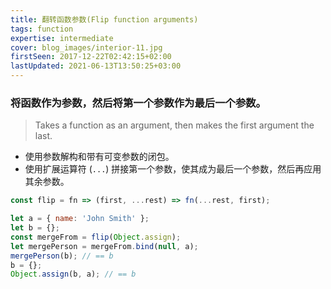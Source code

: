 ```yaml
---
title: 翻转函数参数(Flip function arguments)
tags: function
expertise: intermediate
cover: blog_images/interior-11.jpg
firstSeen: 2017-12-22T02:42:15+02:00
lastUpdated: 2021-06-13T13:50:25+03:00
---
```


### 将函数作为参数，然后将第一个参数作为最后一个参数。
> Takes a function as an argument, then makes the first argument the last.

- 使用参数解构和带有可变参数的闭包。
- 使用扩展运算符 (`...`) 拼接第一个参数，使其成为最后一个参数，然后再应用其余参数。

```js
const flip = fn => (first, ...rest) => fn(...rest, first);
```

```js
let a = { name: 'John Smith' };
let b = {};
const mergeFrom = flip(Object.assign);
let mergePerson = mergeFrom.bind(null, a);
mergePerson(b); // == b
b = {};
Object.assign(b, a); // == b
```
